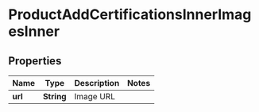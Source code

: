 

# ProductAddCertificationsInnerImagesInner

## Properties

Name | Type | Description | Notes
------------ | ------------- | ------------- | -------------
**url** | **String** | Image URL | 




